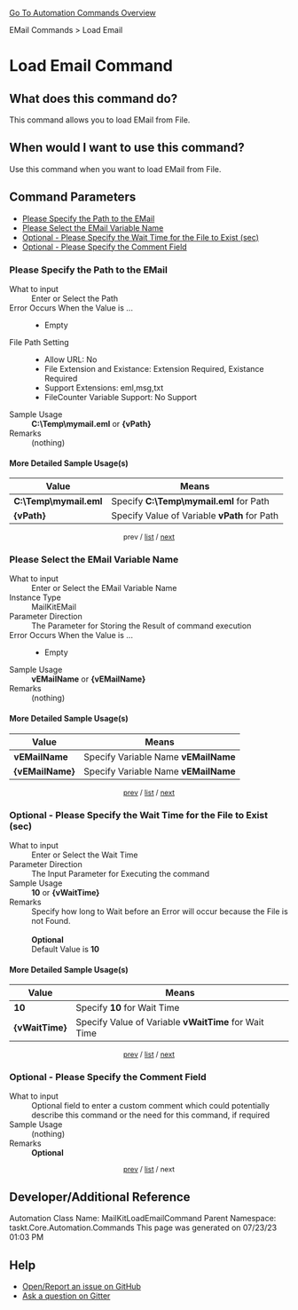<!--TITLE: Load Email Command -->
<!-- SUBTITLE: a command in the EMail Commands group. -->
[Go To Automation Commands Overview](/automation-commands.md)


EMail Commands &gt; Load Email


# Load Email Command


## What does this command do?
This command allows you to load EMail from File.


## When would I want to use this command?
Use this command when you want to load EMail from File.


<a id="param_list"></a>
## Command Parameters
- [Please Specify the Path to the EMail](#param_0)
- [Please Select the EMail Variable Name](#param_1)
- [Optional - Please Specify the Wait Time for the File to Exist (sec)](#param_2)
- [Optional - Please Specify the Comment Field](#param_3)


<a id="param_0"></a>
### Please Specify the Path to the EMail


<dl>
<dt>What to input</dt><dd>Enter or Select the Path</dd>
<dt>Error Occurs When the Value is ...</dt><dd><ul>
<li>Empty</li>
</ul></dd>
<dt>File Path Setting</dt><dd><ul><li>Allow URL: No</li><li>File Extension and Existance: Extension Required, Existance Required</li><li>Support Extensions: eml,msg,txt</li><li>FileCounter Variable Support: No Support</li></ul></dd>
<dt>Sample Usage</dt><dd><strong>C:\Temp\mymail.eml</strong> or <strong>{vPath}</strong></dd>
<dt>Remarks</dt><dd>(nothing)</dd>
</dl>




#### More Detailed Sample Usage(s)
| Value | Means |
|---|---|
| <strong>C:\Temp\mymail.eml</strong> | Specify **C:\Temp\mymail.eml** for Path |
| <strong>{vPath}</strong> | Specify Value of Variable **vPath** for Path |


<div style="font-size: 90%; text-align: center">


prev / [list](#param_list) / [next](#param_1)


</div>


<a id="param_1"></a>
### Please Select the EMail Variable Name


<dl>
<dt>What to input</dt><dd>Enter or Select the EMail Variable Name</dd>
<dt>Instance Type</dt><dd>MailKitEMail</dd>
<dt>Parameter Direction</dt><dd>The Parameter for Storing the Result of command execution</dd>
<dt>Error Occurs When the Value is ...</dt><dd><ul>
<li>Empty</li>
</ul></dd>
<dt>Sample Usage</dt><dd><strong>vEMailName</strong> or <strong>{vEMailName}</strong></dd>
<dt>Remarks</dt><dd>(nothing)</dd>
</dl>




#### More Detailed Sample Usage(s)
| Value | Means |
|---|---|
| <strong>vEMailName</strong> | Specify Variable Name **vEMailName** |
| <strong>{vEMailName}</strong> | Specify Variable Name **vEMailName** |


<div style="font-size: 90%; text-align: center">


[prev](#param_1) / [list](#param_list) / [next](#param_2)


</div>


<a id="param_2"></a>
### Optional - Please Specify the Wait Time for the File to Exist (sec)


<dl>
<dt>What to input</dt><dd>Enter or Select the Wait Time</dd>
<dt>Parameter Direction</dt><dd>The Input Parameter for Executing the command</dd>
<dt>Sample Usage</dt><dd><strong>10</strong> or <strong>{vWaitTime}</strong></dd>
<dt>Remarks</dt><dd>Specify how long to Wait before an Error will occur because the File is not Found.<br><br>
<strong>Optional</strong><br>Default Value is <strong>10</strong></dd>
</dl>




#### More Detailed Sample Usage(s)
| Value | Means |
|---|---|
| <strong>10</strong> | Specify **10** for Wait Time |
| <strong>{vWaitTime}</strong> | Specify Value of Variable **vWaitTime** for Wait Time |


<div style="font-size: 90%; text-align: center">


[prev](#param_2) / [list](#param_list) / [next](#param_3)


</div>


<a id="param_3"></a>
### Optional - Please Specify the Comment Field


<dl>
<dt>What to input</dt><dd>Optional field to enter a custom comment which could potentially describe this command or the need for this command, if required</dd>
<dt>Sample Usage</dt><dd>(nothing)</dd>
<dt>Remarks</dt><dd><strong>Optional</strong><br></dd>
</dl>




<div style="font-size: 90%; text-align: center">


[prev](#param_3) / [list](#param_list) / next


</div>


## Developer/Additional Reference
Automation Class Name: MailKitLoadEmailCommand
Parent Namespace: taskt.Core.Automation.Commands
This page was generated on 07/23/23 01:03 PM


## Help
- [Open/Report an issue on GitHub](https://github.com/rcktrncn/taskt/issues/new)
- [Ask a question on Gitter](https://gitter.im/taskt-rpa/Lobby)
